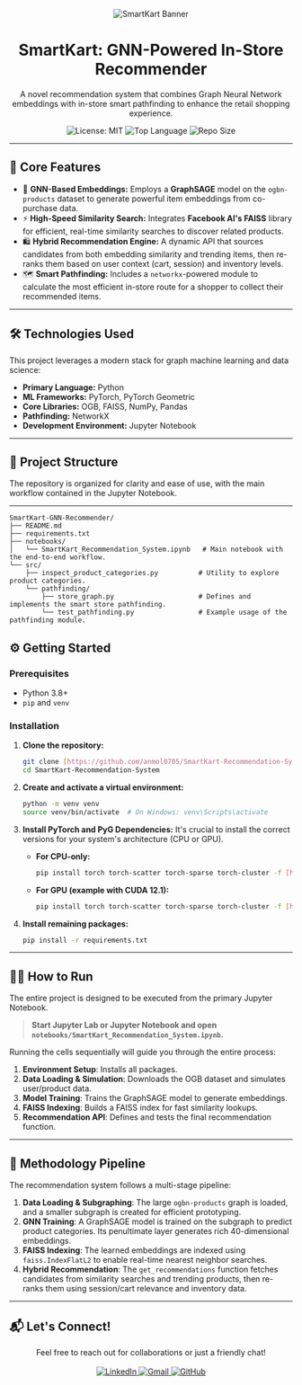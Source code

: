 <p align="center">
  <img src="./assets/smartkart.png" alt="SmartKart Banner">
  </p>

<h1 align="center">SmartKart: GNN-Powered In-Store Recommender</h1>

<p align="center">
  A novel recommendation system that combines Graph Neural Network embeddings with in-store smart pathfinding to enhance the retail shopping experience.
</p>

<p align="center">
    <img src="https://img.shields.io/badge/License-MIT-yellow.svg" alt="License: MIT">
    <img src="https://img.shields.io/github/languages/top/anmol0705/SmartKart-Recommendation-System" alt="Top Language">
    <img src="https://img.shields.io/github/repo-size/anmol0705/SmartKart-Recommendation-System" alt="Repo Size">
</p>

---

## 🚀 Core Features

* 🧠 **GNN-Based Embeddings:** Employs a **GraphSAGE** model on the `ogbn-products` dataset to generate powerful item embeddings from co-purchase data.
* ⚡️ **High-Speed Similarity Search:** Integrates **Facebook AI's FAISS** library for efficient, real-time similarity searches to discover related products.
* 🛍️ **Hybrid Recommendation Engine:** A dynamic API that sources candidates from both embedding similarity and trending items, then re-ranks them based on user context (cart, session) and inventory levels.
* 🗺️ **Smart Pathfinding:** Includes a `networkx`-powered module to calculate the most efficient in-store route for a shopper to collect their recommended items.

---

## 🛠️ Technologies Used

This project leverages a modern stack for graph machine learning and data science:

* **Primary Language:** Python
* **ML Frameworks:** PyTorch, PyTorch Geometric
* **Core Libraries:** OGB, FAISS, NumPy, Pandas
* **Pathfinding:** NetworkX
* **Development Environment:** Jupyter Notebook

---

## 📂 Project Structure

The repository is organized for clarity and ease of use, with the main workflow contained in the Jupyter Notebook.

---

```
SmartKart-GNN-Recommender/
├── README.md
├── requirements.txt
├── notebooks/
│   └── SmartKart_Recommendation_System.ipynb   # Main notebook with the end-to-end workflow.
└── src/
    ├── inspect_product_categories.py          # Utility to explore product categories.
    └── pathfinding/
        ├── store_graph.py                     # Defines and implements the smart store pathfinding.
        └── test_pathfinding.py                # Example usage of the pathfinding module.
```
## ⚙️ Getting Started

### Prerequisites

* Python 3.8+
* `pip` and `venv`

### Installation

1.  **Clone the repository:**
    ```bash
    git clone [https://github.com/anmol0705/SmartKart-Recommendation-System](https://github.com/anmol0705/SmartKart-Recommendation-System)
    cd SmartKart-Recommendation-System
    ```

2.  **Create and activate a virtual environment:**
    ```bash
    python -m venv venv
    source venv/bin/activate  # On Windows: venv\Scripts\activate
    ```

3.  **Install PyTorch and PyG Dependencies:**
    It's crucial to install the correct versions for your system's architecture (CPU or GPU).

    * **For CPU-only:**
        ```bash
        pip install torch torch-scatter torch-sparse torch-cluster -f [https://data.pyg.org/whl/torch-2.1.0+cpu.html](https://data.pyg.org/whl/torch-2.1.0+cpu.html)
        ```
    * **For GPU (example with CUDA 12.1):**
        ```bash
        pip install torch torch-scatter torch-sparse torch-cluster -f [https://data.pyg.org/whl/torch-2.1.0+cu121.html](https://data.pyg.org/whl/torch-2.1.0+cu121.html)
        ```

4.  **Install remaining packages:**
    ```bash
    pip install -r requirements.txt
    ```

---

## 🏃‍♀️ How to Run

The entire project is designed to be executed from the primary Jupyter Notebook.

> **Start Jupyter Lab or Jupyter Notebook and open `notebooks/SmartKart_Recommendation_System.ipynb`.**

Running the cells sequentially will guide you through the entire process:
1.  **Environment Setup**: Installs all packages.
2.  **Data Loading & Simulation**: Downloads the OGB dataset and simulates user/product data.
3.  **Model Training**: Trains the GraphSAGE model to generate embeddings.
4.  **FAISS Indexing**: Builds a FAISS index for fast similarity lookups.
5.  **Recommendation API**: Defines and tests the final recommendation function.

---

## 🧠 Methodology Pipeline

The recommendation system follows a multi-stage pipeline:

1.  **Data Loading & Subgraphing**: The large `ogbn-products` graph is loaded, and a smaller subgraph is created for efficient prototyping.
2.  **GNN Training**: A GraphSAGE model is trained on the subgraph to predict product categories. Its penultimate layer generates rich 40-dimensional embeddings.
3.  **FAISS Indexing**: The learned embeddings are indexed using `faiss.IndexFlatL2` to enable real-time nearest neighbor searches.
4.  **Hybrid Recommendation**: The `get_recommendations` function fetches candidates from similarity searches and trending products, then re-ranks them using session/cart relevance and inventory data.

---

## 📬 Let's Connect!

<p align="center">
  Feel free to reach out for collaborations or just a friendly chat!
<br>
<br>
  <a href="https://www.linkedin.com/in/anmol-jain0705/" target="_blank">
    <img src="https://img.shields.io/badge/linkedin-%230077B5.svg?style=for-the-badge&logo=linkedin&logoColor=white" alt="LinkedIn">
  </a>
  <a href="mailto:anmol752005@gmail.com">
    <img src="https://img.shields.io/badge/Gmail-D14836?style=for-the-badge&logo=gmail&logoColor=white" alt="Gmail">
  </a>
  <a href="https://github.com/anmol0705" target="_blank">
    <img src="https://img.shields.io/badge/GitHub-100000?style=for-the-badge&logo=github&logoColor=white" alt="GitHub">
  </a>
</p>
